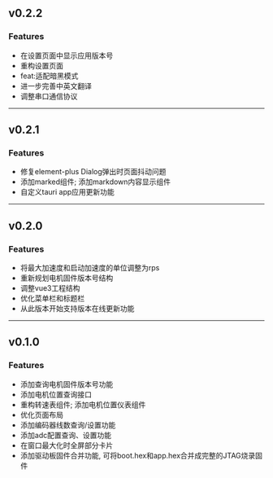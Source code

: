 ## v0.2.2

### Features

- 在设置页面中显示应用版本号
- 重构设置页面
- feat:适配暗黑模式
- 进一步完善中英文翻译
- 调整串口通信协议

---

## v0.2.1

### Features

- 修复element-plus Dialog弹出时页面抖动问题
- 添加marked组件; 添加markdown内容显示组件
- 自定义tauri app应用更新功能

---

## v0.2.0

### Features

- 将最大加速度和启动加速度的单位调整为rps
- 重新规划电机固件版本号结构
- 调整vue3工程结构
- 优化菜单栏和标题栏
- 从此版本开始支持版本在线更新功能

---

## v0.1.0

### Features

- 添加查询电机固件版本号功能
- 添加电机位置查询接口
- 重构转速表组件; 添加电机位置仪表组件
- 优化页面布局
- 添加编码器线数查询/设置功能
- 添加adc配置查询、设置功能
- 在窗口最大化时全屏部分卡片
- 添加驱动板固件合并功能, 可将boot.hex和app.hex合并成完整的JTAG烧录固件
